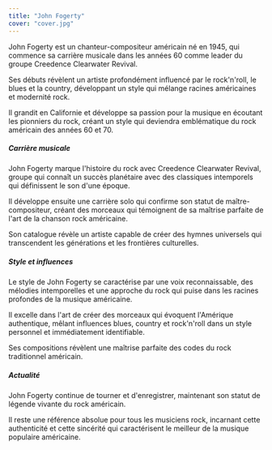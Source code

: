 ```yaml
---
title: "John Fogerty"
cover: "cover.jpg"
---
```


John Fogerty est un chanteur-compositeur américain né en 1945, qui commence sa carrière musicale dans les années 60
comme leader du groupe Creedence Clearwater Revival.

Ses débuts révèlent un artiste profondément influencé par le rock'n'roll, le blues et la country, développant un style
qui mélange racines américaines et modernité rock.

Il grandit en Californie et développe sa passion pour la musique en écoutant les pionniers du rock, créant un style qui
deviendra emblématique du rock américain des années 60 et 70.


##### Carrière musicale

John Fogerty marque l'histoire du rock avec Creedence Clearwater Revival, groupe qui connaît un succès planétaire avec
des classiques intemporels qui définissent le son d'une époque.

Il développe ensuite une carrière solo qui confirme son statut de maître-compositeur, créant des morceaux qui témoignent
de sa maîtrise parfaite de l'art de la chanson rock américaine.

Son catalogue révèle un artiste capable de créer des hymnes universels qui transcendent les générations et les
frontières culturelles.


##### Style et influences

Le style de John Fogerty se caractérise par une voix reconnaissable, des mélodies intemporelles et une approche du rock
qui puise dans les racines profondes de la musique américaine.

Il excelle dans l'art de créer des morceaux qui évoquent l'Amérique authentique, mêlant influences blues, country et
rock'n'roll dans un style personnel et immédiatement identifiable.

Ses compositions révèlent une maîtrise parfaite des codes du rock traditionnel américain.


##### Actualité

John Fogerty continue de tourner et d'enregistrer, maintenant son statut de légende vivante du rock américain.

Il reste une référence absolue pour tous les musiciens rock, incarnant cette authenticité et cette sincérité qui
caractérisent le meilleur de la musique populaire américaine.
